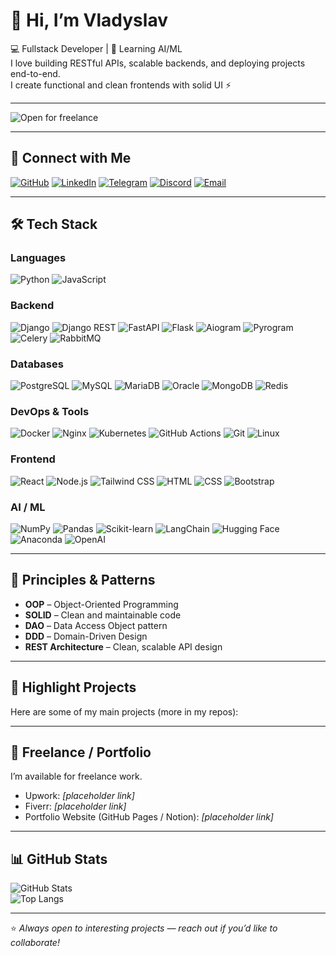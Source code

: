 # 👋 Hi, I’m Vladyslav

💻 Fullstack Developer | 🚀 Learning AI/ML  
I love building RESTful APIs, scalable backends, and deploying projects end-to-end.  
I create functional and clean frontends with solid UI ⚡

---

![Open for freelance](https://img.shields.io/badge/Status-Open%20for%20freelance-brightgreen?style=flat-square)

---

## 🔗 Connect with Me
[![GitHub](https://img.shields.io/badge/GitHub-181717?style=for-the-badge&logo=github)](https://github.com/vladyslav-yarko)
[![LinkedIn](https://img.shields.io/badge/-LinkedIn-0A66C2?style=for-the-badge&logo=linkedin&logoColor=white)](https://www.linkedin.com/in/vladyslav-yarko/)
[![Telegram](https://img.shields.io/badge/Telegram-0088CC?style=for-the-badge&logo=telegram&logoColor=white)](https://t.me/Vladyslav_Yarko)
[![Discord](https://img.shields.io/badge/Discord-5865F2?style=for-the-badge&logo=discord&logoColor=white)](https://discordapp.com/users/vladyslav_yarko)
[![Email](https://img.shields.io/badge/Email-D14836?style=for-the-badge&logo=gmail&logoColor=white)](mailto:vladislavv44444@gmail.com)

---

## 🛠 Tech Stack

### **Languages**
![Python](https://img.shields.io/badge/Python-3776AB?style=flat-square&logo=python&logoColor=white)
![JavaScript](https://img.shields.io/badge/JavaScript-F7DF1E?style=flat-square&logo=javascript&logoColor=black)

### **Backend**
![Django](https://img.shields.io/badge/Django-092E20?style=flat-square&logo=django)
![Django REST](https://img.shields.io/badge/DRF-FF1709?style=flat-square&logo=django&logoColor=white)
![FastAPI](https://img.shields.io/badge/FastAPI-005571?style=flat-square&logo=fastapi&logoColor=white)
![Flask](https://img.shields.io/badge/Flask-000000?style=flat-square&logo=flask)
![Aiogram](https://img.shields.io/badge/Aiogram-2C2D72?style=flat-square&logo=telegram)
![Pyrogram](https://img.shields.io/badge/Pyrogram-008080?style=flat-square&logo=python&logoColor=white)
![Celery](https://img.shields.io/badge/Celery-37814A?style=flat-square&logo=celery)
![RabbitMQ](https://img.shields.io/badge/RabbitMQ-FF6600?style=flat-square&logo=rabbitmq&logoColor=white)

### **Databases**
![PostgreSQL](https://img.shields.io/badge/PostgreSQL-336791?style=flat-square&logo=postgresql&logoColor=white)
![MySQL](https://img.shields.io/badge/MySQL-4479A1?style=flat-square&logo=mysql&logoColor=white)
![MariaDB](https://img.shields.io/badge/MariaDB-003545?style=flat-square&logo=mariadb)
![Oracle](https://img.shields.io/badge/-Oracle-F80000?style=flat-square&logo=oracle&logoColor=white)
![MongoDB](https://img.shields.io/badge/MongoDB-13aa52?style=flat-square&logo=mongodb&logoColor=white)
![Redis](https://img.shields.io/badge/Redis-DC382D?style=flat-square&logo=redis)

### **DevOps & Tools**
![Docker](https://img.shields.io/badge/Docker-2496ED?style=flat-square&logo=docker&logoColor=white)
![Nginx](https://img.shields.io/badge/Nginx-009639?style=flat-square&logo=nginx)
![Kubernetes](https://img.shields.io/badge/Kubernetes-326CE5?style=flat-square&logo=kubernetes&logoColor=white)
![GitHub Actions](https://img.shields.io/badge/CI/CD-2088FF?style=flat-square&logo=githubactions&logoColor=white)
![Git](https://img.shields.io/badge/Git-F05032?style=flat-square&logo=git&logoColor=white)
![Linux](https://img.shields.io/badge/Linux-FCC624?style=flat-square&logo=linux&logoColor=black)

### **Frontend**
![React](https://img.shields.io/badge/React-20232A?style=flat-square&logo=react)
![Node.js](https://img.shields.io/badge/Node.js-339933?style=flat-square&logo=node.js&logoColor=white)
![Tailwind CSS](https://img.shields.io/badge/Tailwind%20CSS-38B2AC?style=flat-square&logo=tailwindcss&logoColor=white)
![HTML](https://img.shields.io/badge/HTML-E34F26?style=flat-square&logo=html5&logoColor=white)
![CSS](https://img.shields.io/badge/CSS-1572B6?style=flat-square&logo=css&logoColor=white)
![Bootstrap](https://img.shields.io/badge/Bootstrap-563D7C?style=flat-square&logo=bootstrap&logoColor=white)

### **AI / ML**
![NumPy](https://img.shields.io/badge/Numpy-013243?style=flat-square&logo=numpy)
![Pandas](https://img.shields.io/badge/Pandas-150458?style=flat-square&logo=pandas)
![Scikit-learn](https://img.shields.io/badge/Scikit--learn-F7931E?style=flat-square&logo=scikit-learn&logoColor=white)
![LangChain](https://img.shields.io/badge/LangChain-000000?style=flat-square&logo=langchain&logoColor=white)
![Hugging Face](https://img.shields.io/badge/Hugging%20Face-FF4F00?style=flat-square&logo=huggingface&logoColor=white)
![Anaconda](https://img.shields.io/badge/Anaconda-44A833?style=flat-square&logo=anaconda&logoColor=white)
![OpenAI](https://img.shields.io/badge/OpenAI-000000?style=flat-square&logo=openai&logoColor=white)

---

## 📐 Principles & Patterns
- **OOP** – Object-Oriented Programming  
- **SOLID** – Clean and maintainable code  
- **DAO** – Data Access Object pattern  
- **DDD** – Domain-Driven Design  
- **REST Architecture** – Clean, scalable API design  

---

## 🚀 Highlight Projects
Here are some of my main projects (more in my repos):

---

## 💼 Freelance / Portfolio
I’m available for freelance work.  
- Upwork: *[placeholder link]*  
- Fiverr: *[placeholder link]*  
- Portfolio Website (GitHub Pages / Notion): *[placeholder link]*  

---

## 📊 GitHub Stats

![GitHub Stats](https://github-readme-stats.vercel.app/api?username=vladyslav-yarko&show_icons=true&theme=radical)  
![Top Langs](https://github-readme-stats.vercel.app/api/top-langs/?username=vladyslav-yarko&layout=compact&theme=radical)  

---
⭐️ *Always open to interesting projects — reach out if you’d like to collaborate!*
